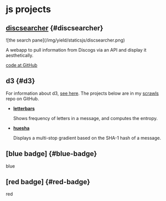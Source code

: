 
# js projects

## [discsearcher](https://discsearcher.firebaseapp.com/) {#discsearcher}

<p>![the search pane](/img/yield/staticsjs/discsearcher.png)</p>

A webapp to pull information from Discogs via an API and display it aesthetically.

[code at GitHub](https://github.com/dteli/discsearcher)


## d3 {#d3}

For information about d3, [see here](https://d3js.org/). The projects below are in my [scrawls](https://github.com/dteli/scrawls) repo on GitHub.

* [**letterbars**](https://dteli.github.io/scrawls/d3/letterbars)
  
  Shows frequency of letters in a message, and computes the entropy.

* [**huesha**](https://dteli.github.io/scrawls/d3/huesha/huesha.html)

  Displays a multi-stop gradient based on the SHA-1 hash of a message.


## [blue badge] {#blue-badge}

blue



## [red badge] {#red-badge}

red




